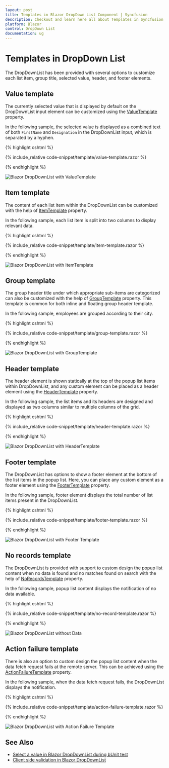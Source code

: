 ```yaml
---
layout: post
title: Templates in Blazor DropDown List Component | Syncfusion
description: Checkout and learn here all about Templates in Syncfusion Blazor DropDown List component and much more.
platform: Blazor
control: DropDown List
documentation: ug
---
```


# Templates in DropDown List

The DropDownList has been provided with several options to customize each list item, group title, selected value, header, and footer elements.

## Value template

The currently selected value that is displayed by default on the DropDownList input element can be customized using the [ValueTemplate](https://help.syncfusion.com/cr/blazor/Syncfusion.Blazor.DropDowns.SfDropDownList-2.html#Syncfusion_Blazor_DropDowns_SfDropDownList_2_ValueTemplate) property.

In the following sample, the selected value is displayed as a combined text of both `FirstName` and `Designation` in the DropDownList input, which is separated by a hyphen.

{% highlight cshtml %}

{% include_relative code-snippet/template/value-template.razor %}

{% endhighlight %}

![Blazor DropDownList with ValueTemplate](./images/template/blazor-dropdownlist-value-template.png)

## Item template

The content of each list item within the DropDownList can be customized with the help of [ItemTemplate](https://help.syncfusion.com/cr/blazor/Syncfusion.Blazor.DropDowns.SfDropDownBase-1.html#Syncfusion_Blazor_DropDowns_SfDropDownBase_1_ItemTemplate) property.

In the following sample, each list item is split into two columns to display relevant data.

{% highlight cshtml %}

{% include_relative code-snippet/template/item-template.razor %}

{% endhighlight %}

![Blazor DropDownList with ItemTemplate](./images/template/blazor-dropdownlist-item-template.png)

## Group template

The group header title under which appropriate sub-items are categorized can also be customized with the help of [GroupTemplate](https://help.syncfusion.com/cr/blazor/Syncfusion.Blazor.DropDowns.SfDropDownBase-1.html#Syncfusion_Blazor_DropDowns_SfDropDownBase_1_GroupTemplate) property. This template is common for both inline and floating group header template.

In the following sample, employees are grouped according to their city.

{% highlight cshtml %}

{% include_relative code-snippet/template/group-template.razor %}

{% endhighlight %}

![Blazor DropDownList with GroupTemplate](./images/template/blazor-dropdownlist-group-template.png)

## Header template

The header element is shown statically at the top of the popup list items within DropDownList, and any custom element can be placed as a header element using the [HeaderTemplate](https://help.syncfusion.com/cr/blazor/Syncfusion.Blazor.DropDowns.SfDropDownList-2.html#Syncfusion_Blazor_DropDowns_SfDropDownList_2_HeaderTemplate) property.

In the following sample, the list items and its headers are designed and displayed as two columns similar to multiple columns of the grid.

{% highlight cshtml %}

{% include_relative code-snippet/template/header-template.razor %}

{% endhighlight %}

![Blazor DropDownList with HeaderTemplate](./images/template/blazor-dropdownlist-header-template.png)

## Footer template

The DropDownList has options to show a footer element at the bottom of the list items in the popup list. Here, you can place any custom element as a footer element using the [FooterTemplate](https://help.syncfusion.com/cr/blazor/Syncfusion.Blazor.DropDowns.SfDropDownList-2.html#Syncfusion_Blazor_DropDowns_SfDropDownList_2_FooterTemplate) property.

In the following sample, footer element displays the total number of list items present in the DropDownList.

{% highlight cshtml %}

{% include_relative code-snippet/template/footer-template.razor %}

{% endhighlight %}

![Blazor DropDownList with Footer Template](./images/template/blazor-dropdownlist-footer-template.png)

## No records template

The DropDownList is provided with support to custom design the popup list content when no data is found and no matches found on search with the help of [NoRecordsTemplate](https://help.syncfusion.com/cr/blazor/Syncfusion.Blazor.DropDowns.SfDropDownBase-1.html#Syncfusion_Blazor_DropDowns_SfDropDownBase_1_NoRecordsTemplate) property.

In the following sample, popup list content displays the notification of no data available.

{% highlight cshtml %}

{% include_relative code-snippet/template/no-record-template.razor %}

{% endhighlight %}

![Blazor DropDownList without Data](./images/template/blazor-dropdownlist-without-data.png)

## Action failure template

There is also an option to custom design the popup list content when the data fetch request fails at the remote server. This can be achieved using the [ActionFailureTemplate](https://help.syncfusion.com/cr/blazor/Syncfusion.Blazor.DropDowns.SfDropDownBase-1.html#Syncfusion_Blazor_DropDowns_SfDropDownBase_1_ActionFailureTemplate) property.

In the following sample, when the data fetch request fails, the DropDownList displays the notification.

{% highlight cshtml %}

{% include_relative code-snippet/template/action-failure-template.razor %}

{% endhighlight %}

![Blazor DropDownList with Action Failure Template](./images/template/blazor-dropdownlist-action-failure-template.png)

## See Also

* [Select a value in Blazor DropDownList during bUnit test](https://www.syncfusion.com/forums/172141/how-can-i-select-a-value-in-an-sfdropdown-during-a-bunit-test)
* [Client side validation in Blazor DropDownList](https://www.syncfusion.com/forums/172516/client-side-validation-on-dropdown-list)